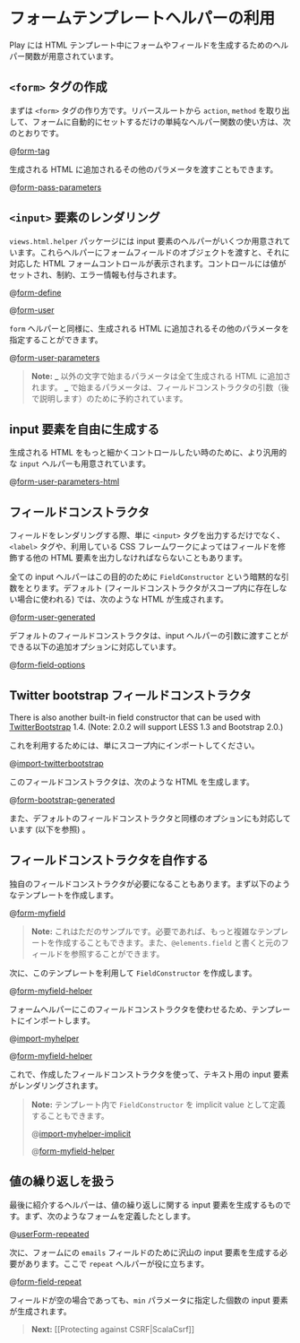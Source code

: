 <!-- translated -->
<!--
# Using the form template helpers
-->
# フォームテンプレートヘルパーの利用

<!--
Play provides several helpers for rendering form fields in HTML templates.
-->
Play には HTML テンプレート中にフォームやフィールドを生成するためのヘルパー関数が用意されています。

<!--
## Create a `<form>` tag
-->
## `<form>` タグの作成
    
<!--
The first thing is to be able to create the `<form>` tag. It is a pretty simple helper that has no more value than automatically setting the `action` and `method` tag parameters according to the reverse route you pass in:
-->
まずは `<form>` タグの作り方です。リバースルートから `action`, `method` を取り出して、フォームに自動的にセットするだけの単純なヘルパー関数の使い方は、次のとおりです。

@[form-tag](code/scalaguide/forms/scalaformhelper/views/login.scala.html)

<!--
You can also pass an extra set of parameters that will be added to the generated Html:
-->
生成される HTML に追加されるその他のパラメータを渡すこともできます。

@[form-pass-parameters](code/scalaguide/forms/scalaformhelper/views/login.scala.html)

<!--
## Rendering an `<input>` element
-->
## `<input>` 要素のレンダリング

<!--
You can find several input helpers in the `views.html.helper` package. You feed them with a form field, and they display the corresponding HTML input, setting the value, constraints and errors:
-->
`views.html.helper` パッケージには input 要素のヘルパーがいくつか用意されています。これらヘルパーにフォームフィールドのオブジェクトを渡すと、それに対応した HTML フォームコントロールが表示されます。コントロールには値がセットされ、制約、エラー情報も付与されます。

@[form-define](code/scalaguide/forms/scalaformhelper/views/user.scala.html)

@[form-user](code/scalaguide/forms/scalaformhelper/views/user.scala.html)

<!--
As for the `form` helper, you can specify an extra set of parameters that will be added to the generated Html:
-->
`form` ヘルパーと同様に、生成される HTML に追加されるその他のパラメータを指定することができます。

@[form-user-parameters](code/scalaguide/forms/scalaformhelper/views/user.scala.html)

<!--
> **Note:** All extra parameters will be added to the generated Html, unless they start with the **\_** character. Arguments starting with **\_** are reserved for field constructor arguments (we will see that shortly).
-->
> **Note:** **\_** 以外の文字で始まるパラメータは全て生成される HTML に追加されます。 **\_** で始まるパラメータは、フィールドコンストラクタの引数（後で説明します）のために予約されています。

<!--
## Handling HTML input creation yourself
-->
## input 要素を自由に生成する

<!--
There is also a more generic `input` helper that lets you code the desired HTML result:
-->
生成される HTML をもっと細かくコントロールしたい時のために、より汎用的な `input` ヘルパーも用意されています。

@[form-user-parameters-html](code/scalaguide/forms/scalaformhelper/views/user.scala.html)

<!--
## Field constructors
-->
## フィールドコンストラクタ

<!--
A field rendering is not only composed of the `<input>` tag, but it also needs a `<label>` and possibly other tags used by your CSS framework to decorate the field.
-->
フィールドをレンダリングする際、単に `<input>` タグを出力するだけでなく、`<label>` タグや、利用している CSS フレームワークによってはフィールドを修飾する他の HTML 要素を出力しなければならないこともあります。
    
<!--
All input helpers take an implicit `FieldConstructor` that handles this part. The default one (used if there are no other field constructors available in the scope), generates HTML like:
-->
全ての input ヘルパーはこの目的のために `FieldConstructor` という暗黙的な引数をとります。デフォルト (フィールドコンストラクタがスコープ内に存在しない場合に使われる) では、次のような HTML が生成されます。

@[form-user-generated](code/scalaguide/forms/scalaformhelper/views/user.scala.html)

<!--
This default field constructor supports additional options you can pass in the input helper arguments:
-->
デフォルトのフィールドコンストラクタは、input ヘルパーの引数に渡すことができる以下の追加オプションに対応しています。

@[form-field-options](code/scalaguide/forms/scalaformhelper/views/user.scala.html)

<!--
## Twitter bootstrap field constructor
-->
## Twitter bootstrap フィールドコンストラクタ

There is also another built-in field constructor that can be used with [TwitterBootstrap](http://twitter.github.com/bootstrap/) 1.4.  (Note: 2.0.2 will support LESS 1.3 and Bootstrap 2.0.)

<!--
To use it, just import it in the current scope:
-->
これを利用するためには、単にスコープ内にインポートしてください。

@[import-twitterbootstrap](code/scalaguide/forms/scalaformhelper/views/user.scala.html)

<!--
It generates Html like:
-->
このフィールドコンストラクタは、次のような HTML を生成します。

@[form-bootstrap-generated](code/scalaguide/forms/scalaformhelper/views/user.scala.html)

<!--
It supports the same set of options as the default field constructor (see below).
-->
また、デフォルトのフィールドコンストラクタと同様のオプションにも対応しています (以下を参照) 。

<!--
## Writing your own field constructor
-->
## フィールドコンストラクタを自作する

<!--
Often you will need to write your own field constructor. Start by writing a template like:
-->
独自のフィールドコンストラクタが必要になることもあります。まず以下のようなテンプレートを作成します。

@[form-myfield](code/scalaguide/forms/scalaformhelper/views/user.scala.html)

<!--
> **Note:** This is just a sample. You can make it as complicated as you need. You also have access to the original field using `@elements.field`.
-->
> **Note:** これはただのサンプルです。必要であれば、もっと複雑なテンプレートを作成することもできます。また、`@elements.field` と書くと元のフィールドを参照することができます。

<!--
Now create a `FieldConstructor` using this template function:
-->
次に、このテンプレートを利用して `FieldConstructor` を作成します。

@[form-myfield-helper](code/scalaguide/forms/scalaformhelper/views/user.scala.html)

<!--
And to make the form helpers use it, just import it in your templates:
-->
フォームヘルパーにこのフィールドコンストラクタを使わせるため、テンプレートにインポートします。

@[import-myhelper](code/scalaguide/forms/scalaformhelper/views/user.scala.html)

@[form-myfield-helper](code/scalaguide/forms/scalaformhelper/views/user.scala.html)

<!--
It will then use your field constructor to render the input text.
-->
これで、作成したフィールドコンストラクタを使って、テキスト用の input 要素がレンダリングされます。

<!--
> **Note:** You can also set an implicit value for your `FieldConstructor` inline in your template this way:
-->
> **Note:** テンプレート内で `FieldConstructor` を implicit value として定義することもできます。
>
>@[import-myhelper-implicit](code/scalaguide/forms/scalaformhelper/views/user.scala.html)
>
>@[form-myfield-helper](code/scalaguide/forms/scalaformhelper/views/user.scala.html)

<!--
## Handling repeated values
-->
## 値の繰り返しを扱う

<!--
The last helper makes it easier to generate inputs for repeated values. Let’s say you have this kind of form definition:
-->
最後に紹介するヘルパーは、値の繰り返しに関する input 要素を生成するものです。まず、次のようなフォームを定義したとします。

@[userForm-repeated](code/ScalaForms.scala)

<!--
Now you have to generate as many inputs for the `emails` field as the form contains. Just use the `repeat` helper for that:
-->
次に、フォームにの `emails` フィールドのために沢山の input 要素を生成する必要があります。ここで `repeat` ヘルパーが役に立ちます。

@[form-field-repeat](code/scalaguide/forms/scalaformhelper/views/register.scala.html)

<!--
The `min` parameter allows you to display a minimum number of fields even if the corresponding form data are empty.
-->
フィールドが空の場合であっても、`min` パラメータに指定した個数の input 要素が生成されます。

> **Next:** [[Protecting against CSRF|ScalaCsrf]]



